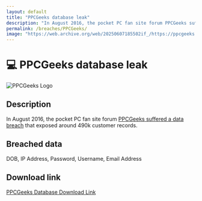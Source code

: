 ```yaml
---
layout: default
title: "PPCGeeks database leak"
description: "In August 2016, the pocket PC fan site forum PPCGeeks suffered a data breach that exposed around 490k customer records."
permalink: /breaches/PPCGeeks/
image: "https://web.archive.org/web/20250607185502if_/https://ppcgeeks.ai/wp-content/uploads/2023/01/PPC-Geeks-Logo.png"
---
```


# 💻 PPCGeeks database leak

![PPCGeeks Logo](https://web.archive.org/web/20250607185502if_/https://ppcgeeks.ai/wp-content/uploads/2023/01/PPC-Geeks-Logo.png)

## Description

In August 2016, the pocket PC fan site forum <a href="https://haveibeenpwned.com/Breach/PPCGeeks" target="_blank" rel="noopener">PPCGeeks suffered a data breach</a> that exposed around 490k customer records.

## Breached data

DOB, IP Address, Password, Username, Email Address

## Download link

[PPCGeeks Database Download Link](https://buzzheavier.com/s9k47ej5wh8y)
